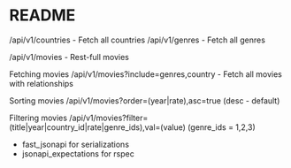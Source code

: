 # README

/api/v1/countries - Fetch all countries
/api/v1/genres - Fetch all genres

/api/v1/movies - Rest-full movies

Fetching movies
/api/v1/movies?include=genres,country - Fetch all movies with relationships

Sorting movies
/api/v1/movies?order=(year|rate),asc=true (desc - default)

Filtering movies
/api/v1/movies?filter=(title|year|country_id|rate|genre_ids),val=(value) (genre_ids = 1,2,3)


* fast_jsonapi for serializations
* jsonapi_expectations for rspec